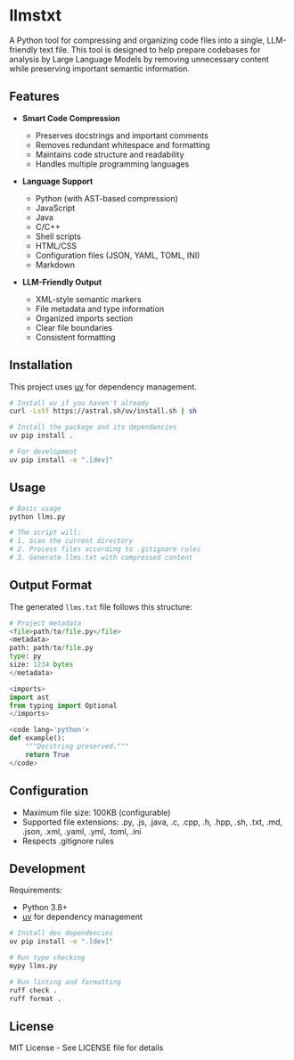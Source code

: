 # llmstxt

A Python tool for compressing and organizing code files into a single, LLM-friendly text file. This tool is designed to help prepare codebases for analysis by Large Language Models by removing unnecessary content while preserving important semantic information.

## Features

- **Smart Code Compression**
  - Preserves docstrings and important comments
  - Removes redundant whitespace and formatting
  - Maintains code structure and readability
  - Handles multiple programming languages

- **Language Support**
  - Python (with AST-based compression)
  - JavaScript
  - Java
  - C/C++
  - Shell scripts
  - HTML/CSS
  - Configuration files (JSON, YAML, TOML, INI)
  - Markdown

- **LLM-Friendly Output**
  - XML-style semantic markers
  - File metadata and type information
  - Organized imports section
  - Clear file boundaries
  - Consistent formatting

## Installation

This project uses [uv](https://github.com/astral-sh/uv) for dependency management.

```bash
# Install uv if you haven't already
curl -LsSf https://astral.sh/uv/install.sh | sh

# Install the package and its dependencies
uv pip install .

# For development
uv pip install -e ".[dev]"
```

## Usage

```python
# Basic usage
python llms.py

# The script will:
# 1. Scan the current directory
# 2. Process files according to .gitignore rules
# 3. Generate llms.txt with compressed content
```

## Output Format

The generated `llms.txt` file follows this structure:

``` python
# Project metadata
<file>path/to/file.py</file>
<metadata>
path: path/to/file.py
type: py
size: 1234 bytes
</metadata>

<imports>
import ast
from typing import Optional
</imports>

<code lang='python'>
def example():
    """Docstring preserved."""
    return True
</code>
```

## Configuration

- Maximum file size: 100KB (configurable)
- Supported file extensions: .py, .js, .java, .c, .cpp, .h, .hpp, .sh, .txt, .md, .json, .xml, .yaml, .yml, .toml, .ini
- Respects .gitignore rules

## Development

Requirements:

- Python 3.8+
- [uv](https://github.com/astral-sh/uv) for dependency management

```bash
# Install dev dependencies
uv pip install -e ".[dev]"

# Run type checking
mypy llms.py

# Run linting and formatting
ruff check .
ruff format .
```

## License

MIT License - See LICENSE file for details
